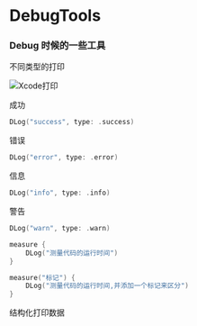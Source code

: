 # DebugTools

### Debug 时候的一些工具

不同类型的打印


![Xcode打印](http://lessimore.cn/SwiftPM/SwiftPM--DebugTools.png)


成功
```swift
DLog("success", type: .success)
```
错误
```swift
DLog("error", type: .error)
```
信息
```swift
DLog("info", type: .info)
```
警告
```swift
DLog("warn", type: .warn)
```

```swift
measure {
    DLog("测量代码的运行时间")
}
```

```swift
measure("标记") {
    DLog("测量代码的运行时间,并添加一个标记来区分")
}
```

结构化打印数据

